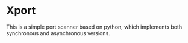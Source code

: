 # Xport
This is a simple port scanner based on python, which implements both synchronous and asynchronous versions.
